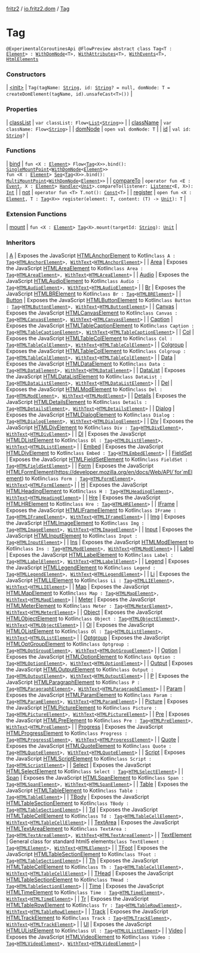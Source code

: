 [fritz2](../../index.md) / [io.fritz2.dom](../index.md) / [Tag](./index.md)

# Tag

`@ExperimentalCoroutinesApi @FlowPreview abstract class Tag<T : `[`Element`](https://kotlinlang.org/api/latest/jvm/stdlib/org.w3c.dom/-element/index.html)`> : `[`WithDomNode`](../-with-dom-node/index.md)`<T>, `[`WithAttributes`](../-with-attributes/index.md)`<T>, `[`WithEvents`](../-with-events/index.md)`<T>, `[`HtmlElements`](../../io.fritz2.dom.html/-html-elements/index.md)

### Constructors

| [&lt;init&gt;](-init-.md) | `Tag(tagName: `[`String`](https://kotlinlang.org/api/latest/jvm/stdlib/kotlin/-string/index.html)`, id: `[`String`](https://kotlinlang.org/api/latest/jvm/stdlib/kotlin/-string/index.html)`? = null, domNode: T = createDomElement(tagName, id).unsafeCast<T>())` |

### Properties

| [classList](class-list.md) | `var classList: Flow<`[`List`](https://kotlinlang.org/api/latest/jvm/stdlib/kotlin.collections/-list/index.html)`<`[`String`](https://kotlinlang.org/api/latest/jvm/stdlib/kotlin/-string/index.html)`>>` |
| [className](class-name.md) | `var className: Flow<`[`String`](https://kotlinlang.org/api/latest/jvm/stdlib/kotlin/-string/index.html)`>` |
| [domNode](dom-node.md) | `open val domNode: T` |
| [id](id.md) | `val id: `[`String`](https://kotlinlang.org/api/latest/jvm/stdlib/kotlin/-string/index.html)`?` |

### Functions

| [bind](bind.md) | `fun <X : `[`Element`](https://kotlinlang.org/api/latest/jvm/stdlib/org.w3c.dom/-element/index.html)`> Flow<`[`Tag`](./index.md)`<X>>.bind(): `[`SingleMountPoint`](../../io.fritz2.binding/-single-mount-point/index.md)`<`[`WithDomNode`](../-with-dom-node/index.md)`<`[`Element`](https://kotlinlang.org/api/latest/jvm/stdlib/org.w3c.dom/-element/index.html)`>>`<br>`fun <X : `[`Element`](https://kotlinlang.org/api/latest/jvm/stdlib/org.w3c.dom/-element/index.html)`> `[`Seq`](../../io.fritz2.binding/-seq/index.md)`<`[`Tag`](./index.md)`<X>>.bind(): `[`MultiMountPoint`](../../io.fritz2.binding/-multi-mount-point/index.md)`<`[`WithDomNode`](../-with-dom-node/index.md)`<`[`Element`](https://kotlinlang.org/api/latest/jvm/stdlib/org.w3c.dom/-element/index.html)`>>` |
| [compareTo](compare-to.md) | `operator fun <E : `[`Event`](https://kotlinlang.org/api/latest/jvm/stdlib/org.w3c.dom.events/-event/index.html)`, X : `[`Element`](https://kotlinlang.org/api/latest/jvm/stdlib/org.w3c.dom/-element/index.html)`> `[`Handler`](../../io.fritz2.binding/-handler/index.md)`<`[`Unit`](https://kotlinlang.org/api/latest/jvm/stdlib/kotlin/-unit/index.html)`>.compareTo(listener: `[`Listener`](../-listener/index.md)`<E, X>): `[`Int`](https://kotlinlang.org/api/latest/jvm/stdlib/kotlin/-int/index.html) |
| [not](not.md) | `operator fun <T> T.not(): `[`Const`](../../io.fritz2.binding/-const/index.md)`<T>` |
| [register](register.md) | `open fun <X : `[`Element`](https://kotlinlang.org/api/latest/jvm/stdlib/org.w3c.dom/-element/index.html)`, T : `[`Tag`](./index.md)`<X>> register(element: T, content: (T) -> `[`Unit`](https://kotlinlang.org/api/latest/jvm/stdlib/kotlin/-unit/index.html)`): T` |

### Extension Functions

| [mount](../mount.md) | `fun <X : `[`Element`](https://kotlinlang.org/api/latest/jvm/stdlib/org.w3c.dom/-element/index.html)`> `[`Tag`](./index.md)`<X>.mount(targetId: `[`String`](https://kotlinlang.org/api/latest/jvm/stdlib/kotlin/-string/index.html)`): `[`Unit`](https://kotlinlang.org/api/latest/jvm/stdlib/kotlin/-unit/index.html) |

### Inheritors

| [A](../../io.fritz2.dom.html/-a/index.md) | Exposes the JavaScript [HTMLAnchorElement](https://developer.mozilla.org/en/docs/Web/API/HTMLAnchorElement) to Kotlin`class A : `[`Tag`](./index.md)`<`[`HTMLAnchorElement`](https://kotlinlang.org/api/latest/jvm/stdlib/org.w3c.dom/-h-t-m-l-anchor-element/index.html)`>, `[`WithText`](../-with-text/index.md)`<`[`HTMLAnchorElement`](https://kotlinlang.org/api/latest/jvm/stdlib/org.w3c.dom/-h-t-m-l-anchor-element/index.html)`>` |
| [Area](../../io.fritz2.dom.html/-area/index.md) | Exposes the JavaScript [HTMLAreaElement](https://developer.mozilla.org/en/docs/Web/API/HTMLAreaElement) to Kotlin`class Area : `[`Tag`](./index.md)`<`[`HTMLAreaElement`](https://kotlinlang.org/api/latest/jvm/stdlib/org.w3c.dom/-h-t-m-l-area-element/index.html)`>, `[`WithText`](../-with-text/index.md)`<`[`HTMLAreaElement`](https://kotlinlang.org/api/latest/jvm/stdlib/org.w3c.dom/-h-t-m-l-area-element/index.html)`>` |
| [Audio](../../io.fritz2.dom.html/-audio/index.md) | Exposes the JavaScript [HTMLAudioElement](https://developer.mozilla.org/en/docs/Web/API/HTMLAudioElement) to Kotlin`class Audio : `[`Tag`](./index.md)`<`[`HTMLAudioElement`](https://kotlinlang.org/api/latest/jvm/stdlib/org.w3c.dom/-h-t-m-l-audio-element/index.html)`>, `[`WithText`](../-with-text/index.md)`<`[`HTMLAudioElement`](https://kotlinlang.org/api/latest/jvm/stdlib/org.w3c.dom/-h-t-m-l-audio-element/index.html)`>` |
| [Br](../../io.fritz2.dom.html/-br/index.md) | Exposes the JavaScript [HTMLBRElement](https://developer.mozilla.org/en/docs/Web/API/HTMLBRElement) to Kotlin`class Br : `[`Tag`](./index.md)`<`[`HTMLBRElement`](https://kotlinlang.org/api/latest/jvm/stdlib/org.w3c.dom/-h-t-m-l-b-r-element/index.html)`>` |
| [Button](../../io.fritz2.dom.html/-button/index.md) | Exposes the JavaScript [HTMLButtonElement](https://developer.mozilla.org/en/docs/Web/API/HTMLButtonElement) to Kotlin`class Button : `[`Tag`](./index.md)`<`[`HTMLButtonElement`](https://kotlinlang.org/api/latest/jvm/stdlib/org.w3c.dom/-h-t-m-l-button-element/index.html)`>, `[`WithText`](../-with-text/index.md)`<`[`HTMLButtonElement`](https://kotlinlang.org/api/latest/jvm/stdlib/org.w3c.dom/-h-t-m-l-button-element/index.html)`>` |
| [Canvas](../../io.fritz2.dom.html/-canvas/index.md) | Exposes the JavaScript [HTMLCanvasElement](https://developer.mozilla.org/en/docs/Web/API/HTMLCanvasElement) to Kotlin`class Canvas : `[`Tag`](./index.md)`<`[`HTMLCanvasElement`](https://kotlinlang.org/api/latest/jvm/stdlib/org.w3c.dom/-h-t-m-l-canvas-element/index.html)`>, `[`WithText`](../-with-text/index.md)`<`[`HTMLCanvasElement`](https://kotlinlang.org/api/latest/jvm/stdlib/org.w3c.dom/-h-t-m-l-canvas-element/index.html)`>` |
| [Caption](../../io.fritz2.dom.html/-caption/index.md) | Exposes the JavaScript [HTMLTableCaptionElement](https://developer.mozilla.org/en/docs/Web/API/HTMLTableCaptionElement) to Kotlin`class Caption : `[`Tag`](./index.md)`<`[`HTMLTableCaptionElement`](https://kotlinlang.org/api/latest/jvm/stdlib/org.w3c.dom/-h-t-m-l-table-caption-element/index.html)`>, `[`WithText`](../-with-text/index.md)`<`[`HTMLTableCaptionElement`](https://kotlinlang.org/api/latest/jvm/stdlib/org.w3c.dom/-h-t-m-l-table-caption-element/index.html)`>` |
| [Col](../../io.fritz2.dom.html/-col/index.md) | Exposes the JavaScript [HTMLTableColElement](https://developer.mozilla.org/en/docs/Web/API/HTMLTableColElement) to Kotlin`class Col : `[`Tag`](./index.md)`<`[`HTMLTableColElement`](https://kotlinlang.org/api/latest/jvm/stdlib/org.w3c.dom/-h-t-m-l-table-col-element/index.html)`>, `[`WithText`](../-with-text/index.md)`<`[`HTMLTableColElement`](https://kotlinlang.org/api/latest/jvm/stdlib/org.w3c.dom/-h-t-m-l-table-col-element/index.html)`>` |
| [Colgroup](../../io.fritz2.dom.html/-colgroup/index.md) | Exposes the JavaScript [HTMLTableColElement](https://developer.mozilla.org/en/docs/Web/API/HTMLTableColElement) to Kotlin`class Colgroup : `[`Tag`](./index.md)`<`[`HTMLTableColElement`](https://kotlinlang.org/api/latest/jvm/stdlib/org.w3c.dom/-h-t-m-l-table-col-element/index.html)`>, `[`WithText`](../-with-text/index.md)`<`[`HTMLTableColElement`](https://kotlinlang.org/api/latest/jvm/stdlib/org.w3c.dom/-h-t-m-l-table-col-element/index.html)`>` |
| [Data](../../io.fritz2.dom.html/-data/index.md) | Exposes the JavaScript [HTMLDataElement](https://developer.mozilla.org/en/docs/Web/API/HTMLDataElement) to Kotlin`class Data : `[`Tag`](./index.md)`<`[`HTMLDataElement`](https://kotlinlang.org/api/latest/jvm/stdlib/org.w3c.dom/-h-t-m-l-data-element/index.html)`>, `[`WithText`](../-with-text/index.md)`<`[`HTMLDataElement`](https://kotlinlang.org/api/latest/jvm/stdlib/org.w3c.dom/-h-t-m-l-data-element/index.html)`>` |
| [DataList](../../io.fritz2.dom.html/-data-list/index.md) | Exposes the JavaScript [HTMLDataListElement](https://developer.mozilla.org/en/docs/Web/API/HTMLDataListElement) to Kotlin`class DataList : `[`Tag`](./index.md)`<`[`HTMLDataListElement`](https://kotlinlang.org/api/latest/jvm/stdlib/org.w3c.dom/-h-t-m-l-data-list-element/index.html)`>, `[`WithText`](../-with-text/index.md)`<`[`HTMLDataListElement`](https://kotlinlang.org/api/latest/jvm/stdlib/org.w3c.dom/-h-t-m-l-data-list-element/index.html)`>` |
| [Del](../../io.fritz2.dom.html/-del/index.md) | Exposes the JavaScript [HTMLModElement](https://developer.mozilla.org/en/docs/Web/API/HTMLModElement) to Kotlin`class Del : `[`Tag`](./index.md)`<`[`HTMLModElement`](https://kotlinlang.org/api/latest/jvm/stdlib/org.w3c.dom/-h-t-m-l-mod-element/index.html)`>, `[`WithText`](../-with-text/index.md)`<`[`HTMLModElement`](https://kotlinlang.org/api/latest/jvm/stdlib/org.w3c.dom/-h-t-m-l-mod-element/index.html)`>` |
| [Details](../../io.fritz2.dom.html/-details/index.md) | Exposes the JavaScript [HTMLDetailsElement](https://developer.mozilla.org/en/docs/Web/API/HTMLDetailsElement) to Kotlin`class Details : `[`Tag`](./index.md)`<`[`HTMLDetailsElement`](https://kotlinlang.org/api/latest/jvm/stdlib/org.w3c.dom/-h-t-m-l-details-element/index.html)`>, `[`WithText`](../-with-text/index.md)`<`[`HTMLDetailsElement`](https://kotlinlang.org/api/latest/jvm/stdlib/org.w3c.dom/-h-t-m-l-details-element/index.html)`>` |
| [Dialog](../../io.fritz2.dom.html/-dialog/index.md) | Exposes the JavaScript [HTMLDialogElement](https://developer.mozilla.org/en/docs/Web/API/HTMLDialogElement) to Kotlin`class Dialog : `[`Tag`](./index.md)`<`[`HTMLDialogElement`](https://kotlinlang.org/api/latest/jvm/stdlib/org.w3c.dom/-h-t-m-l-dialog-element/index.html)`>, `[`WithText`](../-with-text/index.md)`<`[`HTMLDialogElement`](https://kotlinlang.org/api/latest/jvm/stdlib/org.w3c.dom/-h-t-m-l-dialog-element/index.html)`>` |
| [Div](../../io.fritz2.dom.html/-div/index.md) | Exposes the JavaScript [HTMLDivElement](https://developer.mozilla.org/en/docs/Web/API/HTMLDivElement) to Kotlin`class Div : `[`Tag`](./index.md)`<`[`HTMLDivElement`](https://kotlinlang.org/api/latest/jvm/stdlib/org.w3c.dom/-h-t-m-l-div-element/index.html)`>, `[`WithText`](../-with-text/index.md)`<`[`HTMLDivElement`](https://kotlinlang.org/api/latest/jvm/stdlib/org.w3c.dom/-h-t-m-l-div-element/index.html)`>` |
| [Dl](../../io.fritz2.dom.html/-dl/index.md) | Exposes the JavaScript [HTMLDListElement](https://developer.mozilla.org/en/docs/Web/API/HTMLDListElement) to Kotlin`class Dl : `[`Tag`](./index.md)`<`[`HTMLDListElement`](https://kotlinlang.org/api/latest/jvm/stdlib/org.w3c.dom/-h-t-m-l-d-list-element/index.html)`>, `[`WithText`](../-with-text/index.md)`<`[`HTMLDListElement`](https://kotlinlang.org/api/latest/jvm/stdlib/org.w3c.dom/-h-t-m-l-d-list-element/index.html)`>` |
| [Embed](../../io.fritz2.dom.html/-embed/index.md) | Exposes the JavaScript [HTMLDivElement](https://developer.mozilla.org/en/docs/Web/API/HTMLDivElement) to Kotlin`class Embed : `[`Tag`](./index.md)`<`[`HTMLEmbedElement`](https://kotlinlang.org/api/latest/jvm/stdlib/org.w3c.dom/-h-t-m-l-embed-element/index.html)`>` |
| [FieldSet](../../io.fritz2.dom.html/-field-set/index.md) | Exposes the JavaScript [HTMLFieldSetElement](https://developer.mozilla.org/en/docs/Web/API/HTMLFieldSetElement) to Kotlin`class FieldSet : `[`Tag`](./index.md)`<`[`HTMLFieldSetElement`](https://kotlinlang.org/api/latest/jvm/stdlib/org.w3c.dom/-h-t-m-l-field-set-element/index.html)`>` |
| [Form](../../io.fritz2.dom.html/-form/index.md) | Exposes the JavaScript [HTMLFormElement](https://kotlinlang.org/api/latest/jvm/stdlib/org.w3c.dom/-h-t-m-l-form-element/index.html)(https://developer.mozilla.org/en/docs/Web/API/`for`mElement) to Kotlin`class Form : `[`Tag`](./index.md)`<`[`HTMLFormElement`](https://kotlinlang.org/api/latest/jvm/stdlib/org.w3c.dom/-h-t-m-l-form-element/index.html)`>, `[`WithText`](../-with-text/index.md)`<`[`HTMLFormElement`](https://kotlinlang.org/api/latest/jvm/stdlib/org.w3c.dom/-h-t-m-l-form-element/index.html)`>` |
| [H](../../io.fritz2.dom.html/-h/index.md) | Exposes the JavaScript [HTMLHeadingElement](https://developer.mozilla.org/en/docs/Web/API/HTMLHeadingElement) to Kotlin`class H : `[`Tag`](./index.md)`<`[`HTMLHeadingElement`](https://kotlinlang.org/api/latest/jvm/stdlib/org.w3c.dom/-h-t-m-l-heading-element/index.html)`>, `[`WithText`](../-with-text/index.md)`<`[`HTMLHeadingElement`](https://kotlinlang.org/api/latest/jvm/stdlib/org.w3c.dom/-h-t-m-l-heading-element/index.html)`>` |
| [Hre](../../io.fritz2.dom.html/-hre/index.md) | Exposes the JavaScript [HTMLHRElement](https://developer.mozilla.org/en/docs/Web/API/HTMLHRElement) to Kotlin`class Hre : `[`Tag`](./index.md)`<`[`HTMLHRElement`](https://kotlinlang.org/api/latest/jvm/stdlib/org.w3c.dom/-h-t-m-l-h-r-element/index.html)`>` |
| [IFrame](../../io.fritz2.dom.html/-i-frame/index.md) | Exposes the JavaScript [HTMLIFrameElement](https://developer.mozilla.org/en/docs/Web/API/HTMLIFrameElement) to Kotlin`class IFrame : `[`Tag`](./index.md)`<`[`HTMLIFrameElement`](https://kotlinlang.org/api/latest/jvm/stdlib/org.w3c.dom/-h-t-m-l-i-frame-element/index.html)`>, `[`WithText`](../-with-text/index.md)`<`[`HTMLIFrameElement`](https://kotlinlang.org/api/latest/jvm/stdlib/org.w3c.dom/-h-t-m-l-i-frame-element/index.html)`>` |
| [Img](../../io.fritz2.dom.html/-img/index.md) | Exposes the JavaScript [HTMLImageElement](https://developer.mozilla.org/en/docs/Web/API/HTMLImageElement) to Kotlin`class Img : `[`Tag`](./index.md)`<`[`HTMLImageElement`](https://kotlinlang.org/api/latest/jvm/stdlib/org.w3c.dom/-h-t-m-l-image-element/index.html)`>, `[`WithText`](../-with-text/index.md)`<`[`HTMLImageElement`](https://kotlinlang.org/api/latest/jvm/stdlib/org.w3c.dom/-h-t-m-l-image-element/index.html)`>` |
| [Input](../../io.fritz2.dom.html/-input/index.md) | Exposes the JavaScript [HTMLInputElement](https://developer.mozilla.org/en/docs/Web/API/HTMLInputElement) to Kotlin`class Input : `[`Tag`](./index.md)`<`[`HTMLInputElement`](https://kotlinlang.org/api/latest/jvm/stdlib/org.w3c.dom/-h-t-m-l-input-element/index.html)`>` |
| [Ins](../../io.fritz2.dom.html/-ins/index.md) | Exposes the JavaScript [HTMLModElement](https://developer.mozilla.org/en/docs/Web/API/HTMLModElement) to Kotlin`class Ins : `[`Tag`](./index.md)`<`[`HTMLModElement`](https://kotlinlang.org/api/latest/jvm/stdlib/org.w3c.dom/-h-t-m-l-mod-element/index.html)`>, `[`WithText`](../-with-text/index.md)`<`[`HTMLModElement`](https://kotlinlang.org/api/latest/jvm/stdlib/org.w3c.dom/-h-t-m-l-mod-element/index.html)`>` |
| [Label](../../io.fritz2.dom.html/-label/index.md) | Exposes the JavaScript [HTMLLabelElement](https://developer.mozilla.org/en/docs/Web/API/HTMLLabelElement) to Kotlin`class Label : `[`Tag`](./index.md)`<`[`HTMLLabelElement`](https://kotlinlang.org/api/latest/jvm/stdlib/org.w3c.dom/-h-t-m-l-label-element/index.html)`>, `[`WithText`](../-with-text/index.md)`<`[`HTMLLabelElement`](https://kotlinlang.org/api/latest/jvm/stdlib/org.w3c.dom/-h-t-m-l-label-element/index.html)`>` |
| [Legend](../../io.fritz2.dom.html/-legend/index.md) | Exposes the JavaScript [HTMLLegendElement](https://developer.mozilla.org/en/docs/Web/API/HTMLLegendElement) to Kotlin`class Legend : `[`Tag`](./index.md)`<`[`HTMLLegendElement`](https://kotlinlang.org/api/latest/jvm/stdlib/org.w3c.dom/-h-t-m-l-legend-element/index.html)`>, `[`WithText`](../-with-text/index.md)`<`[`HTMLLegendElement`](https://kotlinlang.org/api/latest/jvm/stdlib/org.w3c.dom/-h-t-m-l-legend-element/index.html)`>` |
| [Li](../../io.fritz2.dom.html/-li/index.md) | Exposes the JavaScript [HTMLLIElement](https://developer.mozilla.org/en/docs/Web/API/HTMLLIElement) to Kotlin`class Li : `[`Tag`](./index.md)`<`[`HTMLLIElement`](https://kotlinlang.org/api/latest/jvm/stdlib/org.w3c.dom/-h-t-m-l-l-i-element/index.html)`>, `[`WithText`](../-with-text/index.md)`<`[`HTMLLIElement`](https://kotlinlang.org/api/latest/jvm/stdlib/org.w3c.dom/-h-t-m-l-l-i-element/index.html)`>` |
| [Map](../../io.fritz2.dom.html/-map/index.md) | Exposes the JavaScript [HTMLMapElement](https://developer.mozilla.org/en/docs/Web/API/HTMLMapElement) to Kotlin`class Map : `[`Tag`](./index.md)`<`[`HTMLMapElement`](https://kotlinlang.org/api/latest/jvm/stdlib/org.w3c.dom/-h-t-m-l-map-element/index.html)`>, `[`WithText`](../-with-text/index.md)`<`[`HTMLMapElement`](https://kotlinlang.org/api/latest/jvm/stdlib/org.w3c.dom/-h-t-m-l-map-element/index.html)`>` |
| [Meter](../../io.fritz2.dom.html/-meter/index.md) | Exposes the JavaScript [HTMLMeterElement](https://developer.mozilla.org/en/docs/Web/API/HTMLMeterElement) to Kotlin`class Meter : `[`Tag`](./index.md)`<`[`HTMLMeterElement`](https://kotlinlang.org/api/latest/jvm/stdlib/org.w3c.dom/-h-t-m-l-meter-element/index.html)`>, `[`WithText`](../-with-text/index.md)`<`[`HTMLMeterElement`](https://kotlinlang.org/api/latest/jvm/stdlib/org.w3c.dom/-h-t-m-l-meter-element/index.html)`>` |
| [Object](../../io.fritz2.dom.html/-object/index.md) | Exposes the JavaScript [HTMLObjectElement](https://developer.mozilla.org/en/docs/Web/API/HTMLObjectElement) to Kotlin`class Object : `[`Tag`](./index.md)`<`[`HTMLObjectElement`](https://kotlinlang.org/api/latest/jvm/stdlib/org.w3c.dom/-h-t-m-l-object-element/index.html)`>, `[`WithText`](../-with-text/index.md)`<`[`HTMLObjectElement`](https://kotlinlang.org/api/latest/jvm/stdlib/org.w3c.dom/-h-t-m-l-object-element/index.html)`>` |
| [Ol](../../io.fritz2.dom.html/-ol/index.md) | Exposes the JavaScript [HTMLOListElement](https://developer.mozilla.org/en/docs/Web/API/HTMLOListElement) to Kotlin`class Ol : `[`Tag`](./index.md)`<`[`HTMLOListElement`](https://kotlinlang.org/api/latest/jvm/stdlib/org.w3c.dom/-h-t-m-l-o-list-element/index.html)`>, `[`WithText`](../-with-text/index.md)`<`[`HTMLOListElement`](https://kotlinlang.org/api/latest/jvm/stdlib/org.w3c.dom/-h-t-m-l-o-list-element/index.html)`>` |
| [Optgroup](../../io.fritz2.dom.html/-optgroup/index.md) | Exposes the JavaScript [HTMLOptGroupElement](https://developer.mozilla.org/en/docs/Web/API/HTMLOptGroupElement) to Kotlin`class Optgroup : `[`Tag`](./index.md)`<`[`HTMLOptGroupElement`](https://kotlinlang.org/api/latest/jvm/stdlib/org.w3c.dom/-h-t-m-l-opt-group-element/index.html)`>, `[`WithText`](../-with-text/index.md)`<`[`HTMLOptGroupElement`](https://kotlinlang.org/api/latest/jvm/stdlib/org.w3c.dom/-h-t-m-l-opt-group-element/index.html)`>` |
| [Option](../../io.fritz2.dom.html/-option/index.md) | Exposes the JavaScript [HTMLOptionElement](https://developer.mozilla.org/en/docs/Web/API/HTMLOptionElement) to Kotlin`class Option : `[`Tag`](./index.md)`<`[`HTMLOptionElement`](https://kotlinlang.org/api/latest/jvm/stdlib/org.w3c.dom/-h-t-m-l-option-element/index.html)`>, `[`WithText`](../-with-text/index.md)`<`[`HTMLOptionElement`](https://kotlinlang.org/api/latest/jvm/stdlib/org.w3c.dom/-h-t-m-l-option-element/index.html)`>` |
| [Output](../../io.fritz2.dom.html/-output/index.md) | Exposes the JavaScript [HTMLOutputElement](https://developer.mozilla.org/en/docs/Web/API/HTMLOutputElement) to Kotlin`class Output : `[`Tag`](./index.md)`<`[`HTMLOutputElement`](https://kotlinlang.org/api/latest/jvm/stdlib/org.w3c.dom/-h-t-m-l-output-element/index.html)`>, `[`WithText`](../-with-text/index.md)`<`[`HTMLOutputElement`](https://kotlinlang.org/api/latest/jvm/stdlib/org.w3c.dom/-h-t-m-l-output-element/index.html)`>` |
| [P](../../io.fritz2.dom.html/-p/index.md) | Exposes the JavaScript [HTMLParagraphElement](https://developer.mozilla.org/en/docs/Web/API/HTMLParagraphElement) to Kotlin`class P : `[`Tag`](./index.md)`<`[`HTMLParagraphElement`](https://kotlinlang.org/api/latest/jvm/stdlib/org.w3c.dom/-h-t-m-l-paragraph-element/index.html)`>, `[`WithText`](../-with-text/index.md)`<`[`HTMLParagraphElement`](https://kotlinlang.org/api/latest/jvm/stdlib/org.w3c.dom/-h-t-m-l-paragraph-element/index.html)`>` |
| [Param](../../io.fritz2.dom.html/-param/index.md) | Exposes the JavaScript [HTMLParamElement](https://developer.mozilla.org/en/docs/Web/API/HTMLParamElement) to Kotlin`class Param : `[`Tag`](./index.md)`<`[`HTMLParamElement`](https://kotlinlang.org/api/latest/jvm/stdlib/org.w3c.dom/-h-t-m-l-param-element/index.html)`>, `[`WithText`](../-with-text/index.md)`<`[`HTMLParamElement`](https://kotlinlang.org/api/latest/jvm/stdlib/org.w3c.dom/-h-t-m-l-param-element/index.html)`>` |
| [Picture](../../io.fritz2.dom.html/-picture/index.md) | Exposes the JavaScript [HTMLPictureElement](https://developer.mozilla.org/en/docs/Web/API/HTMLPictureElement) to Kotlin`class Picture : `[`Tag`](./index.md)`<`[`HTMLPictureElement`](https://kotlinlang.org/api/latest/jvm/stdlib/org.w3c.dom/-h-t-m-l-picture-element/index.html)`>, `[`WithText`](../-with-text/index.md)`<`[`HTMLPictureElement`](https://kotlinlang.org/api/latest/jvm/stdlib/org.w3c.dom/-h-t-m-l-picture-element/index.html)`>` |
| [Pre](../../io.fritz2.dom.html/-pre/index.md) | Exposes the JavaScript [HTMLPreElement](https://developer.mozilla.org/en/docs/Web/API/HTMLPreElement) to Kotlin`class Pre : `[`Tag`](./index.md)`<`[`HTMLPreElement`](https://kotlinlang.org/api/latest/jvm/stdlib/org.w3c.dom/-h-t-m-l-pre-element/index.html)`>, `[`WithText`](../-with-text/index.md)`<`[`HTMLPreElement`](https://kotlinlang.org/api/latest/jvm/stdlib/org.w3c.dom/-h-t-m-l-pre-element/index.html)`>` |
| [Progress](../../io.fritz2.dom.html/-progress/index.md) | Exposes the JavaScript [HTMLProgressElement](https://developer.mozilla.org/en/docs/Web/API/HTMLProgressElement) to Kotlin`class Progress : `[`Tag`](./index.md)`<`[`HTMLProgressElement`](https://kotlinlang.org/api/latest/jvm/stdlib/org.w3c.dom/-h-t-m-l-progress-element/index.html)`>, `[`WithText`](../-with-text/index.md)`<`[`HTMLProgressElement`](https://kotlinlang.org/api/latest/jvm/stdlib/org.w3c.dom/-h-t-m-l-progress-element/index.html)`>` |
| [Quote](../../io.fritz2.dom.html/-quote/index.md) | Exposes the JavaScript [HTMLQuoteElement](https://developer.mozilla.org/en/docs/Web/API/HTMLQuoteElement) to Kotlin`class Quote : `[`Tag`](./index.md)`<`[`HTMLQuoteElement`](https://kotlinlang.org/api/latest/jvm/stdlib/org.w3c.dom/-h-t-m-l-quote-element/index.html)`>, `[`WithText`](../-with-text/index.md)`<`[`HTMLQuoteElement`](https://kotlinlang.org/api/latest/jvm/stdlib/org.w3c.dom/-h-t-m-l-quote-element/index.html)`>` |
| [Script](../../io.fritz2.dom.html/-script/index.md) | Exposes the JavaScript [HTMLScriptElement](https://developer.mozilla.org/en/docs/Web/API/HTMLScriptElement) to Kotlin`class Script : `[`Tag`](./index.md)`<`[`HTMLScriptElement`](https://kotlinlang.org/api/latest/jvm/stdlib/org.w3c.dom/-h-t-m-l-script-element/index.html)`>` |
| [Select](../../io.fritz2.dom.html/-select/index.md) | Exposes the JavaScript [HTMLSelectElement](https://developer.mozilla.org/en/docs/Web/API/HTMLSelectElement) to Kotlin`class Select : `[`Tag`](./index.md)`<`[`HTMLSelectElement`](https://kotlinlang.org/api/latest/jvm/stdlib/org.w3c.dom/-h-t-m-l-select-element/index.html)`>` |
| [Span](../../io.fritz2.dom.html/-span/index.md) | Exposes the JavaScript [HTMLSpanElement](https://developer.mozilla.org/en/docs/Web/API/HTMLSpanElement) to Kotlin`class Span : `[`Tag`](./index.md)`<`[`HTMLSpanElement`](https://kotlinlang.org/api/latest/jvm/stdlib/org.w3c.dom/-h-t-m-l-span-element/index.html)`>, `[`WithText`](../-with-text/index.md)`<`[`HTMLSpanElement`](https://kotlinlang.org/api/latest/jvm/stdlib/org.w3c.dom/-h-t-m-l-span-element/index.html)`>` |
| [Table](../../io.fritz2.dom.html/-table/index.md) | Exposes the JavaScript [HTMLTableElement](https://developer.mozilla.org/en/docs/Web/API/HTMLTableElement) to Kotlin`class Table : `[`Tag`](./index.md)`<`[`HTMLTableElement`](https://kotlinlang.org/api/latest/jvm/stdlib/org.w3c.dom/-h-t-m-l-table-element/index.html)`>` |
| [TBody](../../io.fritz2.dom.html/-t-body/index.md) | Exposes the JavaScript [HTMLTableSectionElement](https://developer.mozilla.org/en/docs/Web/API/HTMLTableSectionElement) to Kotlin`class TBody : `[`Tag`](./index.md)`<`[`HTMLTableSectionElement`](https://kotlinlang.org/api/latest/jvm/stdlib/org.w3c.dom/-h-t-m-l-table-section-element/index.html)`>` |
| [Td](../../io.fritz2.dom.html/-td/index.md) | Exposes the JavaScript [HTMLTableCellElement](https://developer.mozilla.org/en/docs/Web/API/HTMLTableCellElement) to Kotlin`class Td : `[`Tag`](./index.md)`<`[`HTMLTableCellElement`](https://kotlinlang.org/api/latest/jvm/stdlib/org.w3c.dom/-h-t-m-l-table-cell-element/index.html)`>, `[`WithText`](../-with-text/index.md)`<`[`HTMLTableCellElement`](https://kotlinlang.org/api/latest/jvm/stdlib/org.w3c.dom/-h-t-m-l-table-cell-element/index.html)`>` |
| [TextArea](../../io.fritz2.dom.html/-text-area/index.md) | Exposes the JavaScript [HTMLTextAreaElement](https://developer.mozilla.org/en/docs/Web/API/HTMLTextAreaElement) to Kotlin`class TextArea : `[`Tag`](./index.md)`<`[`HTMLTextAreaElement`](https://kotlinlang.org/api/latest/jvm/stdlib/org.w3c.dom/-h-t-m-l-text-area-element/index.html)`>, `[`WithText`](../-with-text/index.md)`<`[`HTMLTextAreaElement`](https://kotlinlang.org/api/latest/jvm/stdlib/org.w3c.dom/-h-t-m-l-text-area-element/index.html)`>` |
| [TextElement](../../io.fritz2.dom.html/-text-element/index.md) | General class for standard html5 elements`class TextElement : `[`Tag`](./index.md)`<`[`HTMLElement`](https://kotlinlang.org/api/latest/jvm/stdlib/org.w3c.dom/-h-t-m-l-element/index.html)`>, `[`WithText`](../-with-text/index.md)`<`[`HTMLElement`](https://kotlinlang.org/api/latest/jvm/stdlib/org.w3c.dom/-h-t-m-l-element/index.html)`>` |
| [TFoot](../../io.fritz2.dom.html/-t-foot/index.md) | Exposes the JavaScript [HTMLTableSectionElement](https://developer.mozilla.org/en/docs/Web/API/HTMLTableSectionElement) to Kotlin`class TFoot : `[`Tag`](./index.md)`<`[`HTMLTableSectionElement`](https://kotlinlang.org/api/latest/jvm/stdlib/org.w3c.dom/-h-t-m-l-table-section-element/index.html)`>` |
| [Th](../../io.fritz2.dom.html/-th/index.md) | Exposes the JavaScript [HTMLTableCellElement](https://developer.mozilla.org/en/docs/Web/API/HTMLTableCellElement) to Kotlin`class Th : `[`Tag`](./index.md)`<`[`HTMLTableCellElement`](https://kotlinlang.org/api/latest/jvm/stdlib/org.w3c.dom/-h-t-m-l-table-cell-element/index.html)`>, `[`WithText`](../-with-text/index.md)`<`[`HTMLTableCellElement`](https://kotlinlang.org/api/latest/jvm/stdlib/org.w3c.dom/-h-t-m-l-table-cell-element/index.html)`>` |
| [THead](../../io.fritz2.dom.html/-t-head/index.md) | Exposes the JavaScript [HTMLTableSectionElement](https://developer.mozilla.org/en/docs/Web/API/HTMLTableSectionElement) to Kotlin`class THead : `[`Tag`](./index.md)`<`[`HTMLTableSectionElement`](https://kotlinlang.org/api/latest/jvm/stdlib/org.w3c.dom/-h-t-m-l-table-section-element/index.html)`>` |
| [Time](../../io.fritz2.dom.html/-time/index.md) | Exposes the JavaScript [HTMLTimeElement](https://developer.mozilla.org/en/docs/Web/API/HTMLTimeElement) to Kotlin`class Time : `[`Tag`](./index.md)`<`[`HTMLTimeElement`](https://kotlinlang.org/api/latest/jvm/stdlib/org.w3c.dom/-h-t-m-l-time-element/index.html)`>, `[`WithText`](../-with-text/index.md)`<`[`HTMLTimeElement`](https://kotlinlang.org/api/latest/jvm/stdlib/org.w3c.dom/-h-t-m-l-time-element/index.html)`>` |
| [Tr](../../io.fritz2.dom.html/-tr/index.md) | Exposes the JavaScript [HTMLTableRowElement](https://developer.mozilla.org/en/docs/Web/API/HTMLTableRowElement) to Kotlin`class Tr : `[`Tag`](./index.md)`<`[`HTMLTableRowElement`](https://kotlinlang.org/api/latest/jvm/stdlib/org.w3c.dom/-h-t-m-l-table-row-element/index.html)`>, `[`WithText`](../-with-text/index.md)`<`[`HTMLTableRowElement`](https://kotlinlang.org/api/latest/jvm/stdlib/org.w3c.dom/-h-t-m-l-table-row-element/index.html)`>` |
| [Track](../../io.fritz2.dom.html/-track/index.md) | Exposes the JavaScript [HTMLTrackElement](https://developer.mozilla.org/en/docs/Web/API/HTMLTrackElement) to Kotlin`class Track : `[`Tag`](./index.md)`<`[`HTMLTrackElement`](https://kotlinlang.org/api/latest/jvm/stdlib/org.w3c.dom/-h-t-m-l-track-element/index.html)`>, `[`WithText`](../-with-text/index.md)`<`[`HTMLTrackElement`](https://kotlinlang.org/api/latest/jvm/stdlib/org.w3c.dom/-h-t-m-l-track-element/index.html)`>` |
| [Ul](../../io.fritz2.dom.html/-ul/index.md) | Exposes the JavaScript [HTMLUListElement](https://developer.mozilla.org/en/docs/Web/API/HTMLUListElement) to Kotlin`class Ul : `[`Tag`](./index.md)`<`[`HTMLUListElement`](https://kotlinlang.org/api/latest/jvm/stdlib/org.w3c.dom/-h-t-m-l-u-list-element/index.html)`>` |
| [Video](../../io.fritz2.dom.html/-video/index.md) | Exposes the JavaScript [HTMLVideoElement](https://developer.mozilla.org/en/docs/Web/API/HTMLVideoElement) to Kotlin`class Video : `[`Tag`](./index.md)`<`[`HTMLVideoElement`](https://kotlinlang.org/api/latest/jvm/stdlib/org.w3c.dom/-h-t-m-l-video-element/index.html)`>, `[`WithText`](../-with-text/index.md)`<`[`HTMLVideoElement`](https://kotlinlang.org/api/latest/jvm/stdlib/org.w3c.dom/-h-t-m-l-video-element/index.html)`>` |

